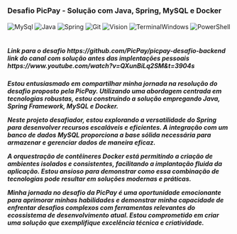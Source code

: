 ### Desafio PicPay - Solução com Java, Spring, MySQL e Docker
<div style="sisplay: inline_block">
    <img align="center" alt="MySql" src="https://img.shields.io/badge/MySQL-005C84?style=for-the-badge&logo=mysql&logoColor=white" />
    <img align="center" alt="Java" src="https://img.shields.io/badge/Java-ED8B00?style=for-the-badge&logo=openjdk&logoColor=white" />
    <img align="center" alt="Spring" src="https://img.shields.io/badge/Spring-6DB33F?style=for-the-badge&logo=spring&logoColor=white" />
    <img align="center" alt="Git" src="https://img.shields.io/badge/GIT-E44C30?style=for-the-badge&logo=git&logoColor=white" />
    <img align="center" alt="Vision" src="https://img.shields.io/badge/Microsoft_Visio-3955A3?style=for-the-badgee&logo=microsoft-visio&logoColor=white" />
    <img align="center" alt="TerminalWindows" src="https://img.shields.io/badge/windows%20terminal-4D4D4D?style=for-the-badge&logo=windows%20terminal&logoColor=white" />
    <img align="center" alt="PowerShell" src="https://img.shields.io/badge/Powershell-2CA5E0?style=for-the-badge&logo=powershell&logoColor=white" />
</div><br/>

<h5>
    Link para o desafio
    https://github.com/PicPay/picpay-desafio-backend<br/>
    link do canal com solução antes das implentações pessoais
    https://www.youtube.com/watch?v=QXunBiLq2SM&t=3904s
</h5>

<h5>
Estou entusiasmado em compartilhar minha jornada na resolução do desafio proposto pela PicPay. Utilizando uma abordagem centrada em tecnologias robustas, estou construindo a solução empregando Java, Spring Framework, MySQL e Docker.

Neste projeto desafiador, estou explorando a versatilidade do Spring para desenvolver recursos escaláveis e eficientes. A integração com um banco de dados MySQL proporciona a base sólida necessária para armazenar e gerenciar dados de maneira eficaz.

A orquestração de contêineres Docker está permitindo a criação de ambientes isolados e consistentes, facilitando a implantação fluida da aplicação. Estou ansioso para demonstrar como essa combinação de tecnologias pode resultar em soluções modernas e práticas.

Minha jornada no desafio da PicPay é uma oportunidade emocionante para aprimorar minhas habilidades e demonstrar minha capacidade de enfrentar desafios complexos com ferramentas relevantes do ecossistema de desenvolvimento atual. Estou comprometido em criar uma solução que exemplifique excelência técnica e criatividade.
</h5>
